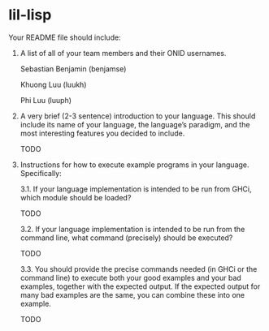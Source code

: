 # lil-lisp

Your README file should include:

1. A list of all of your team members and their ONID usernames.

    Sebastian Benjamin (benjamse)

    Khuong Luu (luukh)

    Phi Luu (luuph)

2. A very brief (2-3 sentence) introduction to your language. This should include its name of your language, the language’s paradigm, and the most interesting features you decided to include.

    TODO

3. Instructions for how to execute example programs in your language. Specifically:

    3.1. If your language implementation is intended to be run from GHCi, which module should be loaded?

    TODO

    3.2. If your language implementation is intended to be run from the command line, what command (precisely) should be executed?

    TODO

    3.3. You should provide the precise commands needed (in GHCi or the command line) to execute both your good examples and your bad examples, together with the expected output. If the expected output for many bad examples are the same, you can combine these into one example.

    TODO
